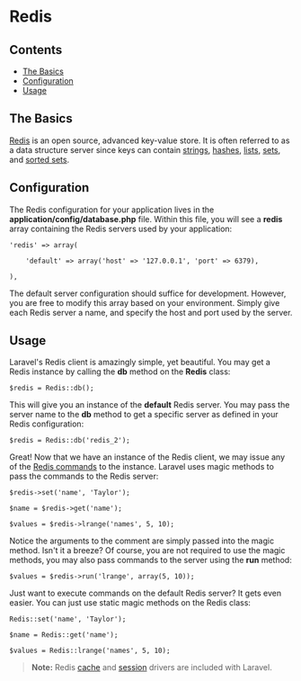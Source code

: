 # Redis

## Contents

- [The Basics](#the-basics)
- [Configuration](#config)
- [Usage](#usage)

<a name="the-basics"></a>
## The Basics

[Redis](http://redis.io) is an open source, advanced key-value store. It is often referred to as a data structure server since keys can contain [strings](http://redis.io/topics/data-types#strings), [hashes](http://redis.io/topics/data-types#hashes), [lists](http://redis.io/topics/data-types#lists), [sets](http://redis.io/topics/data-types#sets), and [sorted sets](http://redis.io/topics/data-types#sorted-sets).

<a name="config"></a>
## Configuration

The Redis configuration for your application lives in the **application/config/database.php** file. Within this file, you will see a **redis** array containing the Redis servers used by your application:

	'redis' => array(

		'default' => array('host' => '127.0.0.1', 'port' => 6379),

	),

The default server configuration should suffice for development. However, you are free to modify this array based on your environment. Simply give each Redis server a name, and specify the host and port used by the server.

<a name="usage"></a>
## Usage

Laravel's Redis client is amazingly simple, yet beautiful. You may get a Redis instance by calling the **db** method on the **Redis** class:

	$redis = Redis::db();

This will give you an instance of the **default** Redis server. You may pass the server name to the **db** method to get a specific server as defined in your Redis configuration:

	$redis = Redis::db('redis_2');

Great! Now that we have an instance of the Redis client, we may issue any of the [Redis commands](http://redis.io/commands) to the instance. Laravel uses magic methods to pass the commands to the Redis server:

	$redis->set('name', 'Taylor');

	$name = $redis->get('name');

	$values = $redis->lrange('names', 5, 10);

Notice the arguments to the comment are simply passed into the magic method. Isn't it a breeze? Of course, you are not required to use the magic methods, you may also pass commands to the server using the **run** method:

	$values = $redis->run('lrange', array(5, 10));

Just want to execute commands on the default Redis server? It gets even easier. You can just use static magic methods on the Redis class:

	Redis::set('name', 'Taylor');

	$name = Redis::get('name');

	$values = Redis::lrange('names', 5, 10);

> **Note:** Redis [cache](/docs/cache/config#redis) and [session](/docs/session/config#redis) drivers are included with Laravel.